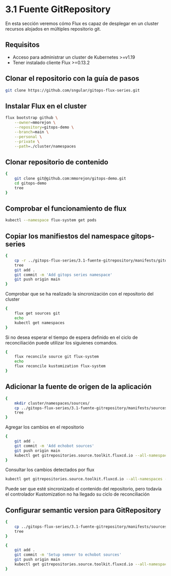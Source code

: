 # 3.1 Fuente GitRepository

En esta sección veremos cómo Flux es capaz de desplegar en un cluster recursos alojados en múltiples repositorio git.

## Requisitos

* Acceso para administrar un cluster de Kubernetes >=v1.19
* Tener instalado cliente Flux >=0.13.2

## Clonar el repositorio con la guía de pasos

```bash
git clone https://github.com/sngular/gitops-flux-series.git
```

## Instalar Flux en el cluster

```bash
flux bootstrap github \
    --owner=mmorejon \
    --repository=gitops-demo \
    --branch=main \
    --personal \
    --private \
    --path=./cluster/namespaces
```

## Clonar repositorio de contenido

```bash
{
    git clone git@github.com:mmorejon/gitops-demo.git
    cd gitops-demo
    tree
}
```

## Comprobar el funcionamiento de flux

```bash
kubectl --namespace flux-system get pods
```

## Copiar los manifiestos del namespace gitops-series

```bash
{
    cp -r ../gitops-flux-series/3.1-fuente-gitrepository/manifests/gitops-series cluster/namespaces
    tree
    git add .
    git commit -m 'Add gitops series namespace'
    git push origin main
}
```

Comprobar que se ha realizado la sincronización con el repositorio del cluster

```bash
{
    flux get sources git
    echo
    kubectl get namespaces
}
```

Si no desea esperar el tiempo de espera definido en el ciclo de reconciliación puede utilizar los siguienes comandos.

```bash
{
    flux reconcile source git flux-system
    echo
    flux reconcile kustomization flux-system
}
```

## Adicionar la fuente de origen de la aplicación

```bash
{
    mkdir cluster/namespaces/sources/
    cp ../gitops-flux-series/3.1-fuente-gitrepository/manifests/sources/gitrepository-tag.yaml cluster/namespaces/sources/echobot.yaml
    tree
}
```

Agregar los cambios en el repositorio

```bash
{
    git add .
    git commit -m 'Add echobot sources'
    git push origin main
    kubectl get gitrepositories.source.toolkit.fluxcd.io --all-namespaces --watch
}
```

Consultar los cambios detectados por flux

```bash
kubectl get gitrepositories.source.toolkit.fluxcd.io --all-namespaces --watch
```

Puede ser que esté sincronizado el contenido del repositorio, pero todavía el controlador Kustomization no ha llegado su ciclo de reconciliación

## Configurar semantic version para GitRepository

```bash
{
    cp ../gitops-flux-series/3.1-fuente-gitrepository/manifests/sources/gitrepository-semver.yaml cluster/namespaces/sources/echobot.yaml
    tree
}
```

```bash
{
    git add .
    git commit -m 'Setup semver to echobot sources'
    git push origin main
    kubectl get gitrepositories.source.toolkit.fluxcd.io --all-namespaces --watch
}
```